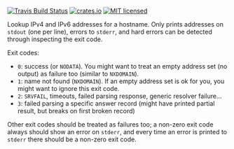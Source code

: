 [![Travis Build Status](https://travis-ci.org/stbuehler/rust-alookup.svg?branch=master)](https://travis-ci.org/stbuehler/rust-alookup)
[![crates.io](https://img.shields.io/crates/v/alookup.svg)](https://crates.io/crates/alookup)
[![MIT licensed](https://img.shields.io/badge/license-MIT-blue.svg)](./LICENSE)

Lookup IPv4 and IPv6 addresses for a hostname. Only prints addresses on
`stdout` (one per line), errors to `stderr`, and hard errors can be
detected through inspecting the exit code.

Exit codes:

- `0`: success (or `NODATA`).  You might want to treat an empty address
  set (no output) as failure too (similar to `NXDOMAIN`).
- `1`: name not found (`NXDOMAIN`).  If an empty address set is ok for
  you, you might want to ignore this exit code.
- `2`: `SRVFAIL`, timeouts, failed parsing response, generic resolver failure...
- `3`: failed parsing a specific answer record (might have printed
  partial result, but breaks on first broken record)

Other exit codes should be treated as failures too; a non-zero exit code
always should show an error on `stderr`, and every time an error is
printed to `stderr` there should be a non-zero exit code.
